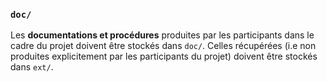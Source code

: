 ### `doc/`

Les **documentations et procédures** produites par les participants dans le cadre du projet doivent être stockés dans `doc/`. Celles récupérées (i.e non produites explicitement par les participants du projet) doivent être stockés dans `ext/`.